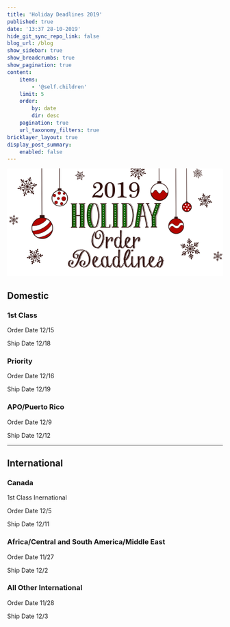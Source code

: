 ```yaml
---
title: 'Holiday Deadlines 2019'
published: true
date: '13:37 28-10-2019'
hide_git_sync_repo_link: false
blog_url: /blog
show_sidebar: true
show_breadcrumbs: true
show_pagination: true
content:
    items:
        - '@self.children'
    limit: 5
    order:
        by: date
        dir: desc
    pagination: true
    url_taxonomy_filters: true
bricklayer_layout: true
display_post_summary:
    enabled: false
---
```


[![](2019-hoildaydeadlines.png)](https://blog.printaura.com/admin/pages/blog/product-updates/printaura-blog)

## Domestic

### 1st Class

Order Date 12/15

Ship Date 12/18



### Priority

Order Date 12/16

Ship Date 12/19



### APO/Puerto Rico

Order Date 12/9

Ship Date 12/12

_____________________________________________________________________________

## International

### Canada

1st Class Inernational

Order Date 12/5

Ship Date 12/11



### Africa/Central and South America/Middle East

Order Date 11/27

Ship Date 12/2



### All Other International

Order Date 11/28

Ship Date 12/3
